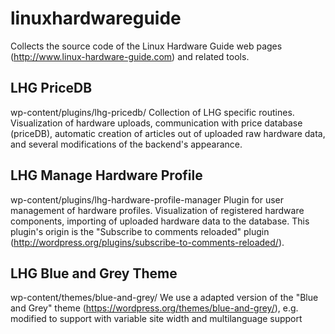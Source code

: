 # linuxhardwareguide

Collects the source code of the Linux Hardware Guide web pages (http://www.linux-hardware-guide.com) and related tools.

## LHG PriceDB
wp-content/plugins/lhg-pricedb/
Collection of LHG specific routines. Visualization of hardware uploads, communication with price database (priceDB), automatic creation of articles out of uploaded raw hardware data, and several modifications of the backend's appearance. 

## LHG Manage Hardware Profile
wp-content/plugins/lhg-hardware-profile-manager
Plugin for user management of hardware profiles. Visualization of registered hardware components, importing of uploaded hardware data to the database. This plugin's origin is the "Subscribe to comments reloaded" plugin (http://wordpress.org/plugins/subscribe-to-comments-reloaded/).

## LHG Blue and Grey Theme
wp-content/themes/blue-and-grey/
We use a adapted version of the "Blue and Grey" theme (https://wordpress.org/themes/blue-and-grey/), e.g. modified to support with variable site width and multilanguage support
